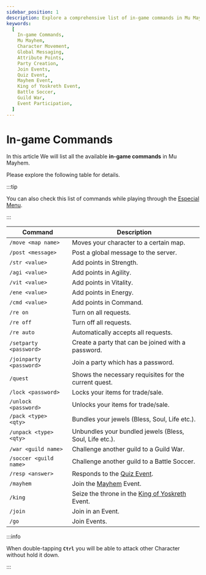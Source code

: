 ```yaml
---
sidebar_position: 1
description: Explore a comprehensive list of in-game commands in Mu Mayhem, providing details on how to use commands for character movement, messaging, attribute points, party creation, and participation in various in-game events. Access the list conveniently through the Especial Menu and enhance your gameplay experience.
keywords:
  [
    In-game Commands,
    Mu Mayhem,
    Character Movement,
    Global Messaging,
    Attribute Points,
    Party Creation,
    Join Events,
    Quiz Event,
    Mayhem Event,
    King of Yoskreth Event,
    Battle Soccer,
    Guild War,
    Event Participation,
  ]
---
```


# In-game Commands

In this article We will list all the available **in-game commands** in Mu Mayhem.

Please explore the following table for details.

:::tip

You can also check this list of commands while playing through the [Especial Menu](/client-features/especial-menu).

:::

| Command                 | Description                                                                               |
| ----------------------- | ----------------------------------------------------------------------------------------- |
| `/move <map name>`      | Moves your character to a certain map.                                                    |
| `/post <message>`       | Post a global message to the server.                                                      |
| `/str <value>`          | Add points in Strength.                                                                   |
| `/agi <value>`          | Add points in Agility.                                                                    |
| `/vit <value>`          | Add points in Vitality.                                                                   |
| `/ene <value>`          | Add points in Energy.                                                                     |
| `/cmd <value>`          | Add points in Command.                                                                    |
| `/re on`                | Turn on all requests.                                                                     |
| `/re off`               | Turn off all requests.                                                                    |
| `/re auto`              | Automatically accepts all requests.                                                       |
| `/setparty <password>`  | Create a party that can be joined with a password.                                        |
| `/joinparty <password>` | Join a party which has a password.                                                        |
| `/quest`                | Shows the necessary requisites for the current quest.                                     |
| `/lock <password>`      | Locks your items for trade/sale.                                                          |
| `/unlock <password>`    | Unlocks your items for trade/sale.                                                        |
| `/pack <type> <qty>`    | Bundles your jewels (Bless, Soul, Life etc.).                                             |
| `/unpack <type> <qty>`  | Unbundles your bundled jewels (Bless, Soul, Life etc.).                                   |
| `/war <guild name>`     | Challenge another guild to a Guild War.                                                   |
| `/soccer <guild name>`  | Challenge another guild to a Battle Soccer.                                               |
| `/resp <answer>`        | Responds to the [Quiz Event](/events/others/quiz-event).                                  |
| `/mayhem`               | Join the [Mayhem](/events/combat-events/mayhem) Event.                                    |
| `/king`                 | Seize the throne in the [King of Yoskreth](/events/combat-events/king-of-yoskreth) Event. |
| `/join`                 | Join in an Event.                                                                         |
| `/go`                   | Join Events.                                                                              |

:::info

When double-tapping **`Ctrl`** you will be able to attack other Character without hold it down.

:::

